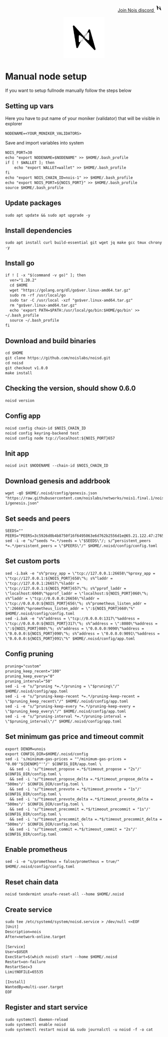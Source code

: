 <p style="font-size:14px" align="right">
<a href="https://discord.gg/fFnQQnhw8z" target="_blank">Join Nois discord <img src="https://github.com/Vitek7373/testnet_manual/blob/main/Nois/noislogo.png" width="25"/></a>
</p>



<p align="center">
  <img height="130" height="auto" src="https://github.com/Vitek7373/testnet_manual/blob/main/Nois/noislogo.png">
</p>

# Manual node setup
If you want to setup fullnode manually follow the steps below

## Setting up vars
Here you have to put name of your moniker (validator) that will be visible in explorer
```
NODENAME=<YOUR_MONIKER_VALIDATORS>
```

Save and import variables into system
```
NOIS_PORT=30
echo "export NODENAME=$NODENAME" >> $HOME/.bash_profile
if [ ! $WALLET ]; then
	echo "export WALLET=wallet" >> $HOME/.bash_profile
fi
echo "export NOIS_CHAIN_ID=nois-1" >> $HOME/.bash_profile
echo "export NOIS_PORT=${NOIS_PORT}" >> $HOME/.bash_profile
source $HOME/.bash_profile
```

## Update packages
```
sudo apt update && sudo apt upgrade -y
```

## Install dependencies
```
sudo apt install curl build-essential git wget jq make gcc tmux chrony -y
```

## Install go
```
if ! [ -x "$(command -v go)" ]; then
  ver="1.20.2"
  cd $HOME
  wget "https://golang.org/dl/go$ver.linux-amd64.tar.gz"
  sudo rm -rf /usr/local/go
  sudo tar -C /usr/local -xzf "go$ver.linux-amd64.tar.gz"
  rm "go$ver.linux-amd64.tar.gz"
  echo 'export PATH=$PATH:/usr/local/go/bin:$HOME/go/bin' >> ~/.bash_profile
  source ~/.bash_profile
fi
```

## Download and build binaries
```
cd $HOME
git clone https://github.com/noislabs/noisd.git 
cd noisd
git checkout v1.0.0
make install
```
## Checking the version, should show 0.6.0 
```
noisd version
```

## Config app
```
noisd config chain-id $NOIS_CHAIN_ID
noisd config keyring-backend test
noisd config node tcp://localhost:${NOIS_PORT}657
```

## Init app
```
noisd init $NODENAME --chain-id $NOIS_CHAIN_ID
```

## Download genesis and addrbook
```
wget -qO $HOME/.noisd/config/genesis.json "https://raw.githubusercontent.com/noislabs/networks/nois1.final.1/nois-1/genesis.json"
```

## Set seeds and peers
```
SEEDS=""
PEERS="PEERS=3c5926d0b4b8750f16f6495063e6d762b2556d1e@65.21.122.47:27656,f9c01cefd0f119b29b72c96bd84f37bb9d273874@65.108.6.45:61456,2e1d9305a5be27fc708ea7bc2fade939be1259e6@65.108.82.62:51656,e84cbe410271d84b2968c46881522bd3e9726898@144.76.30.36:15663,08f825cbea77a7e4e23f05d7372e3e6c97dfcca5@65.108.224.156:26656,5c75e139557a96bc660f39c58568b07943922c48@159.148.146.132:26656,91952caf57ac1c26738f069d2e79ca9b539f641d@135.181.198.17:26656,7502abfa0929a2469f10696f6f309c7e7c5555ab@95.217.83.28:17356,5dbe16d3eb7a0d0ef74aacb7c1958af6072d3644@65.108.66.34:27756,871066c94ef32f061f5f3db4d7a6d94b38d73c0f@65.109.92.240:40136,23d7872bdd8b1bf80b52cb20da57b88a4935bc3d@65.109.30.197:22656,1d3861fb38164385d5b98c4cf4e35452bab403cc@149.102.146.216:26656,7e7c9d5a5b575f00f82a960db608284854cf4c4d@85.10.207.188:26656,374615fcb23cfbd30a59a2b904cf675d9b93b7e0@78.46.61.117:01656,ae02b0a36568a1f2be71bd98840aae333d1e3147@51.159.195.168:46656,78c9915ae359907266e0eb713b911bdae21b4876@136.243.103.32:26656,c10bacf94b9a70fa57acfa1aaa4498b84eb4109e@195.201.243.40:17356,b5058b5422c6bdba55eafac46cc23731288f42c8@130.255.170.126:26656,c695f41458b08fe87729beffa513f1c38d20d1db@193.70.33.64:17356,ed0cce5194ebefdf2f4d9301efc9a12101c35aa2@57.128.163.232:26656,9d21af60ad2568ffcb55a0bd0eb03b6cfa2644c5@49.12.120.113:26656,9741a97c632f623cdbbd8a91ef4bd18bfd01059a@5.9.79.121:17656,8cce0e919b1a7c42086a712748c8e84d7d7cd9ac@135.181.155.14:26656,d4db7bb58fda20fdba8b3b752cd5d15d68ec7980@54.91.95.247:26656,0cf59ab91e4a96d6e5427d903644edd18d9421d1@142.132.248.138:26786,763f4cd38f0685616b6657d9a34c1cdbf01ca90c@212.23.222.109:26456,fefa1d14781af7cd0067c3fe14f8c119cc9afadf@38.146.3.180:17356,178c52ade4c56f40110766fee09642513ee12a9c@216.128.134.36:17356,d4f30672ef58f234fd13b503f7ca3d32ffc4e7a2@45.63.104.164:26656,eeb51b9e6c7d6de977e3c6419f3bba78263b4b7e@192.99.32.49:26656,1f11007b46c24a24cdceba685e6c47d783ba2a09@46.4.50.247:51656,891d736102e005c83147af14f7a4819dcb5bccd2@65.21.62.231:19656,b26e5ac4afbadf96ad31ee3aeb5e6557f2894037@65.108.199.222:30656,0371e0701ba6aaf231d147d49cdd67735d64495a@65.109.104.118:60656,ca92abdc4599dd91dd63e689c64c468df5425f2c@95.216.100.99:51656,dac094230205ee1f49b42ac0ace9d95c3578d7e7@88.198.18.88:32656,08db9ae3198ac1e0fe33333dcaec949a274b6d75@95.31.16.222:26656,497dff4750970f8d142c9c61da4acee0e3ff76c4@141.95.155.224:12156"
sed -i -e "s/^seeds *=.*/seeds = \"$SEEDS\"/; s/^persistent_peers *=.*/persistent_peers = \"$PEERS\"/" $HOME/.noisd/config/config.toml
```

## Set custom ports
```
sed -i.bak -e "s%^proxy_app = \"tcp://127.0.0.1:26658\"%proxy_app = \"tcp://127.0.0.1:${NOIS_PORT}658\"%; s%^laddr = \"tcp://127.0.0.1:26657\"%laddr = \"tcp://127.0.0.1:${NOIS_PORT}657\"%; s%^pprof_laddr = \"localhost:6060\"%pprof_laddr = \"localhost:${NOIS_PORT}060\"%; s%^laddr = \"tcp://0.0.0.0:26656\"%laddr = \"tcp://0.0.0.0:${NOIS_PORT}656\"%; s%^prometheus_listen_addr = \":26660\"%prometheus_listen_addr = \":${NOIS_PORT}660\"%" $HOME/.noisd/config/config.toml
sed -i.bak -e "s%^address = \"tcp://0.0.0.0:1317\"%address = \"tcp://0.0.0.0:${NOIS_PORT}317\"%; s%^address = \":8080\"%address = \":${NOIS_PORT}080\"%; s%^address = \"0.0.0.0:9090\"%address = \"0.0.0.0:${NOIS_PORT}090\"%; s%^address = \"0.0.0.0:9091\"%address = \"0.0.0.0:${NOIS_PORT}091\"%" $HOME/.noisd/config/app.toml
```

## Config pruning
```
pruning="custom"
pruning_keep_recent="100"
pruning_keep_every="0"
pruning_interval="50"
sed -i -e "s/^pruning *=.*/pruning = \"$pruning\"/" $HOME/.noisd/config/app.toml
sed -i -e "s/^pruning-keep-recent *=.*/pruning-keep-recent = \"$pruning_keep_recent\"/" $HOME/.noisd/config/app.toml
sed -i -e "s/^pruning-keep-every *=.*/pruning-keep-every = \"$pruning_keep_every\"/" $HOME/.noisd/config/app.toml
sed -i -e "s/^pruning-interval *=.*/pruning-interval = \"$pruning_interval\"/" $HOME/.noisd/config/app.toml
```

## Set minimum gas price and timeout commit
```
export DENOM=unois
export CONFIG_DIR=$HOME/.noisd/config
sed -i 's/minimum-gas-prices = ""/minimum-gas-prices = "0.00'"${DENOM}"'"/' $CONFIG_DIR/app.toml \
  && sed -i 's/^timeout_propose =.*$/timeout_propose = "2s"/' $CONFIG_DIR/config.toml \
  && sed -i 's/^timeout_propose_delta =.*$/timeout_propose_delta = "500ms"/' $CONFIG_DIR/config.toml \
  && sed -i 's/^timeout_prevote =.*$/timeout_prevote = "1s"/' $CONFIG_DIR/config.toml \
  && sed -i 's/^timeout_prevote_delta =.*$/timeout_prevote_delta = "500ms"/' $CONFIG_DIR/config.toml \
  && sed -i 's/^timeout_precommit =.*$/timeout_precommit = "1s"/' $CONFIG_DIR/config.toml \
  && sed -i 's/^timeout_precommit_delta =.*$/timeout_precommit_delta = "500ms"/' $CONFIG_DIR/config.toml \
  && sed -i 's/^timeout_commit =.*$/timeout_commit = "2s"/' $CONFIG_DIR/config.toml
```

## Enable prometheus
```
sed -i -e "s/prometheus = false/prometheus = true/" $HOME/.noisd/config/config.toml
```

## Reset chain data
```
noisd tendermint unsafe-reset-all --home $HOME/.noisd
```

## Create service
```
sudo tee /etc/systemd/system/noisd.service > /dev/null <<EOF
[Unit]
Description=nois
After=network-online.target

[Service]
User=$USER
ExecStart=$(which noisd) start --home $HOME/.noisd
Restart=on-failure
RestartSec=3
LimitNOFILE=65535

[Install]
WantedBy=multi-user.target
EOF
```

## Register and start service
```
sudo systemctl daemon-reload
sudo systemctl enable noisd
sudo systemctl restart noisd && sudo journalctl -u noisd -f -o cat
```
